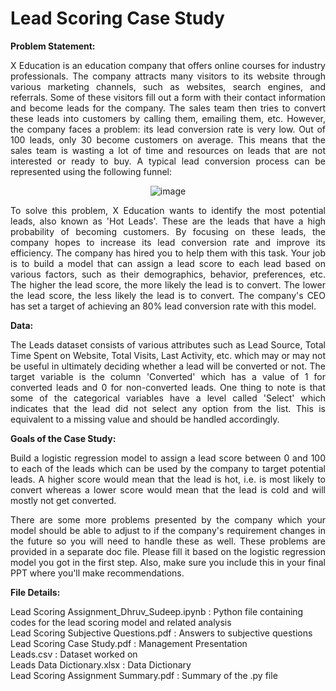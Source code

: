 # Lead Scoring Case Study

**Problem Statement:**

<p align="justify">X Education is an education company that offers online courses for industry professionals. The company attracts many visitors to its website through various marketing channels, such as websites, search engines, and referrals. Some of these visitors fill out a form with their contact information and become leads for the company. The sales team then tries to convert these leads into customers by calling them, emailing them, etc. However, the company faces a problem: its lead conversion rate is very low. Out of 100 leads, only 30 become customers on average. This means that the sales team is wasting a lot of time and resources on leads that are not interested or ready to buy. A typical lead conversion process can be represented using the following funnel:</p>
<p align="center">
  <img src="https://github.com/shinde-chandrakant/Lead-Scoring-Case-Study/assets/94171996/7ed309b4-ed58-4059-bf51-3a0717d4aebc" alt="image">
</p>

<p align="justify">To solve this problem, X Education wants to identify the most potential leads, also known as 'Hot Leads'. These are the leads that have a high probability of becoming customers. By focusing on these leads, the company hopes to increase its lead conversion rate and improve its efficiency. The company has hired you to help them with this task. Your job is to build a model that can assign a lead score to each lead based on various factors, such as their demographics, behavior, preferences, etc. The higher the lead score, the more likely the lead is to convert. The lower the lead score, the less likely the lead is to convert. The company's CEO has set a target of achieving an 80% lead conversion rate with this model.</p>

**Data:**

<p align="justify"> The Leads dataset consists of various attributes such as Lead Source, Total Time Spent on Website, Total Visits, Last Activity, etc. which may or may not be useful in ultimately deciding whether a lead will be converted or not. The target variable is the column 'Converted' which has a value of 1 for converted leads and 0 for non-converted leads. One thing to note is that some of the categorical variables have a level called 'Select' which indicates that the lead did not select any option from the list. This is equivalent to a missing value and should be handled accordingly.</p>

**Goals of the Case Study:**

<p align="justify">Build a logistic regression model to assign a lead score between 0 and 100 to each of the leads which can be used by the company to target potential leads. A higher score would mean that the lead is hot, i.e. is most likely to convert whereas a lower score would mean that the lead is cold and will mostly not get converted.</p>

<p align="justify">There are some more problems presented by the company which your model should be able to adjust to if the company's requirement changes in the future so you will need to handle these as well. These problems are provided in a separate doc file. Please fill it based on the logistic regression model you got in the first step. Also, make sure you include this in your final PPT where you'll make recommendations.</p>

**File Details:**  

Lead Scoring Assignment_Dhruv_Sudeep.ipynb : Python file containing codes for the lead scoring model and related analysis  
Lead Scoring Subjective Questions.pdf : Answers to subjective questions  
Lead Scoring Case Study.pdf : Management Presentation  
Leads.csv : Dataset worked on  
Leads Data Dictionary.xlsx : Data Dictionary  
Lead Scoring Assignment Summary.pdf : Summary of the .py file
